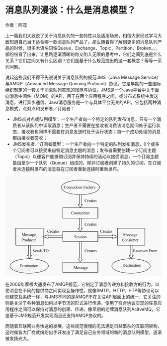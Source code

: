 # 消息队列漫谈：什么是消息模型？
作者：阿茂

上一篇我们大致说了关于消息队列的一些特性以及适用场景，相信大家经过学习大致知道自己当下适合哪一款消息队列产品了。那么随着你了解到更多的消息队列产品的时候，很多术语名词像Queue，Exchange，Topic，Partition，Broken。。。都纷纷冒了出来，让思路逐渐清晰的你又陷入无限的思考中，它们之间到底是什么关系？它们之间又有什么区别？它们是基于什么规范提出的这一套概念？等等一系列问题。

说起这些我们不得不先说说关于消息队列的规范JMS（Java Message Service）与AMQP（Advanced Message Queuing Protocol）协议。它是早期的一些国际组织制定的一套关于消息队列实现的规范与协议。JMS是一个Java平台中关于面向消息中间件（MOM）的API，用于在两个应用程序之间，或分布式系统中发送消息，进行异步通信。Java消息服务是一个与具体平台无关的API，它包括两种消息模式，点对点和发布者／订阅者：

- JMS点对点或队列模型：一个生产者向一个特定的队列发布消息，只有一个消费者从该队列中读取消息；生产者不需要在接收者消费该消息期间处于运行状态，接收者也同样不需要在消息发送时处于运行状态；每一个成功处理的消息都由接收者签收；
- JMS发布者／订阅者模型：一个生产者向一个特定的队列发布消息，0个或多个订阅者可以接受来自特定消息主题的消息；发布者需要创建一个订阅主题（Topic）以便客户能够购订阅并保持持续的活动以接受消息，一个订阅主题是由至少一个队列（Queue）组成的，除非订阅者创建了持久的订阅，在订阅者未连接时发布的消息将在订阅者重新连接时重新发布。

![](../resource/JMS消息模型.jpg)

在2006年摩根大通发布了AMQP规范，它制定了消息传递方和接收方的行为，以使消息在不同的提供商之间实现互操作性，就像SMTP，HTTP，FTP等协议可以创建交互系统一样，与JMS不同的是AMQP不在关注API层面上的统一，它关注的则是关注于各种消息如何以字节流的形式进行传递，使用了符合协议实现的任意应用程序之间可以保持对消息的创建、传递。像早期的老牌消息队列AcitveMQ，它是基于JMS规范开发实现而且还支持AMQP协议的。

而随着互联网业务快速的发展，这些规范慢慢的无法满足日益繁杂的互联网架构，这时候各大厂商就纷纷出手开发出了满足自己业务领域的新的消息队列模型，逐渐被发扬光大。